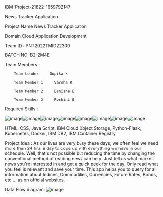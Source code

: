 
IBM-Project-21822-1659792147

News Tracker Application

Project Name	News Tracker Application

Domain	Cloud Application Development

Team ID :	PNT2022TMID22300

BATCH NO:	B2-2M4E

Team Members :

        Team Leader	    Gopika k

        Team Member 1	  Varsha R

        Team Member 2	  Benisha E

        Team Member 3	  Roshini B
 
Required Skills :

   ![image](https://user-images.githubusercontent.com/113963062/202850616-cf06e42f-d98d-4fe6-b27a-ba410c8eb9b7.png)![image](https://user-images.githubusercontent.com/113963062/202850602-dfbede47-a13b-4584-bccf-9622946cf4d3.png)![image](https://user-images.githubusercontent.com/113963062/202850677-01486097-63bf-433f-92a8-26afd7de06fe.png)![image](https://user-images.githubusercontent.com/113963062/202850693-251fdf8d-48bc-4f7c-9078-1fbc543cddb2.png)![image](https://user-images.githubusercontent.com/113963062/202850715-61d0e4d7-597e-4a2b-953a-49bd4f03e5f2.png)![image](https://user-images.githubusercontent.com/113963062/202850733-7ecd6137-2075-4d39-a353-44302b26d68b.png)![image](https://user-images.githubusercontent.com/113963062/202850750-38a54fb2-8554-4f4d-bfce-50581d4b9e44.png)![image](https://user-images.githubusercontent.com/113963062/202850762-717bbbf3-f525-45b0-ad45-ad6993c832c4.png)





  

            
               
HTML, CSS, Java Script, IBM Cloud Object Storage, Python-Flask, Kubernetes, Docker, IBM DB2, IBM Container Registry


Project Idea :
As our lives are very busy these days, we often feel we need more than 24 hrs. a day to cope up with everything we have in our schedule. Well, that's not possible but reducing the time by changing the conventional method of reading news can help. Just tell us what market news you're interested in and get a quick peek for the day. Only read what you feel is relevant and save your time. This app helps you to query for all information about Indices, Commodities, Currencies, Future Rates, Bonds, etc.… as on official websites.

Data Flow diagram:
![image](https://user-images.githubusercontent.com/113963062/202850927-79b012d0-4460-4025-9cb8-8359a3227206.png)























